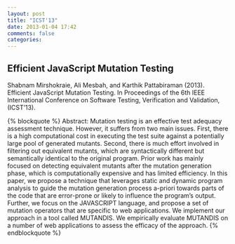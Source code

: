 ```yaml
---
layout: post
title: "ICST'13"
date: 2013-01-04 17:42
comments: false
categories:
---
```


## Efficient JavaScript Mutation Testing

Shabnam Mirshokraie, Ali Mesbah, and Karthik Pattabiraman (2013). Efficient JavaScript Mutation Testing. In Proceedings of the 6th IEEE International Conference on Software Testing, Verification and Validation, (ICST’13).

{% blockquote %}
 Abstract: Mutation testing is an effective test adequacy assessment technique. However, it suffers from two main issues. First, there is a high computational cost in executing the test suite against a potentially large pool of generated mutants. Second, there is much effort involved in filtering out equivalent mutants, which are syntactically different but semantically identical to the original program. Prior work has mainly focused on detecting equivalent mutants after the mutation generation phase, which is computationally expensive and has limited efficiency. In this paper, we propose a technique that leverages static and dynamic program analysis to guide the mutation generation process a-priori towards parts of the code that are error-prone or likely to influence the program’s output. Further, we focus on the JAVASCRIPT language, and propose a set of mutation operators that are specific to web applications. We implement our approach in a tool called MUTANDIS. We empirically evaluate MUTANDIS on a number of web applications to assess the efficacy of the approach.
{% endblockquote %}





